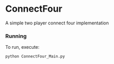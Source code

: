 # ConnectFour
A simple two player connect four implementation

### Running 

To run, execute:

`python ConnectFour_Main.py`
